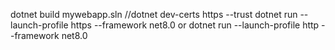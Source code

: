 dotnet build mywebapp.sln
//dotnet dev-certs https --trust
dotnet run --launch-profile https --framework net8.0
or 
dotnet run --launch-profile http --framework net8.0

